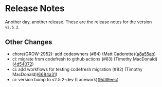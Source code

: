 # Release Notes
Another day, another release. These are the release notes for the version `v2.5.2`.

## Other Changes
* chore(GROW-2952): add codeowners (#84) (Matt Cadorette)([a8a55ab](https://github.com/lacework/terraform-kubernetes-agent/commit/a8a55ab96b627a1d01c62c0962b5c24fa9f289e9))
* ci: migrate from codefresh to github actions (#83) (Timothy MacDonald)([4d54072](https://github.com/lacework/terraform-kubernetes-agent/commit/4d540725444b8873271bd6ee8fcb15c2fb81ee0e))
* ci: add workflows for testing codefresh migration (#82) (Timothy MacDonald)([6684a31](https://github.com/lacework/terraform-kubernetes-agent/commit/6684a31b81aa783e344ffe1bf5fcb9236d159797))
* ci: version bump to v2.5.2-dev (Lacework)([9d39eec](https://github.com/lacework/terraform-kubernetes-agent/commit/9d39eec596ae375e987a39cb383282d60578ef39))
